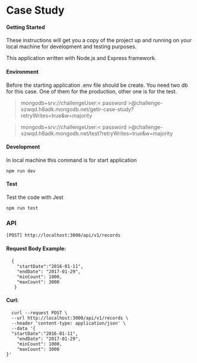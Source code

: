 # Case Study

  #### Getting Started
These instructions will get you a copy of the project up and running on your local machine for development and testing purposes.

This application written with Node.js and Express framework.

#### Environment
Before the starting application .env file should be create. You need two db for this case. One of them for the production, other one is for the test.

>mongodb+srv://challengeUser:< password >@challenge-xzwqd.h8adk.mongodb.net/getir-case-study?retryWrites=true&w=majority

>mongodb+srv://challengeUser:< password >@challenge-xzwqd.h8adk.mongodb.net/test?retryWrites=true&w=majority

#### Development
In local machine this command is for start application

    npm run dev
 #### Test
 Test the code with Jest

    npm run test

 
### API

 
`[POST] http://localhost:3000/api/v1/records`
  #### Request Body Example:
      {  
        "startDate":"2016-01-11",
        "endDate": "2017-01-29",
        "minCount": 1000,
        "maxCount": 3000
       }
#### Curl:

      curl --request POST \
      --url http://localhost:3000/api/v1/records \
      --header 'content-type: application/json' \
      --data '{
      "startDate":"2016-01-11",
    	"endDate": "2017-01-29",
    	"minCount": 1000,
    	"maxCount": 3000
    }'

